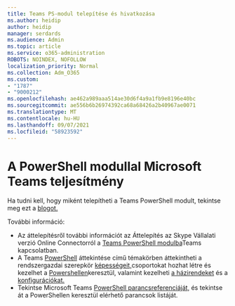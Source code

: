 ```yaml
---
title: Teams PS-modul telepítése és hivatkozása
ms.author: heidip
author: heidip
manager: serdards
ms.audience: Admin
ms.topic: article
ms.service: o365-administration
ROBOTS: NOINDEX, NOFOLLOW
localization_priority: Normal
ms.collection: Adm_O365
ms.custom:
- "1787"
- "9000212"
ms.openlocfilehash: ae462a989aaa514ae30d6f4a9a1fb9e8196e40bc
ms.sourcegitcommit: ae556b6b26974392ca68a68426a2b40967ae0071
ms.translationtype: MT
ms.contentlocale: hu-HU
ms.lasthandoff: 09/07/2021
ms.locfileid: "58923592"
---
```

# <a name="what-you-can-accomplish-with-microsoft-teams-powershell-module"></a>A PowerShell modullal Microsoft Teams teljesítmény

Ha tudni kell, hogy miként telepítheti a Teams PowerShell modult, tekintse meg ezt a [blogot.](https://blogs.technet.microsoft.com/skypehybridguy/2017/11/07/microsoft-teams-powershell-support/)

További információ:

- Az áttelepítésről további információt az Áttelepítés az Skype Vállalati verzió Online Connectorról a [Teams PowerShell modulba](https://docs.microsoft.com/microsoftteams/teams-powershell-move-from-sfbo#how-to-migrate)Teams kapcsolatban.
- A Teams [PowerShell](https://docs.microsoft.com/MicrosoftTeams/teams-powershell-overview) áttekintése című témakörben áttekintheti a rendszergazdai szerepkör [képességeit,](https://docs.microsoft.com/MicrosoftTeams/using-admin-roles)csoportokat hozhat létre és kezelhet a [Powershellen](https://docs.microsoft.com/MicrosoftTeams/teams-powershell-overview#creating-and-managing-teams-via-powershell)keresztül, valamint kezelheti [a házirendeket](https://docs.microsoft.com/MicrosoftTeams/teams-powershell-overview#managing-policies-via-powershell) és a [konfigurációkat.](https://docs.microsoft.com/MicrosoftTeams/teams-powershell-overview#managing-configurations-via-powershell) 
- Tekintse Microsoft Teams [PowerShell parancsreferenciáját,](https://docs.microsoft.com/powershell/module/teams/?view=teams-ps) és tekintse át a PowerShellen keresztül elérhető parancsok listáját. 
